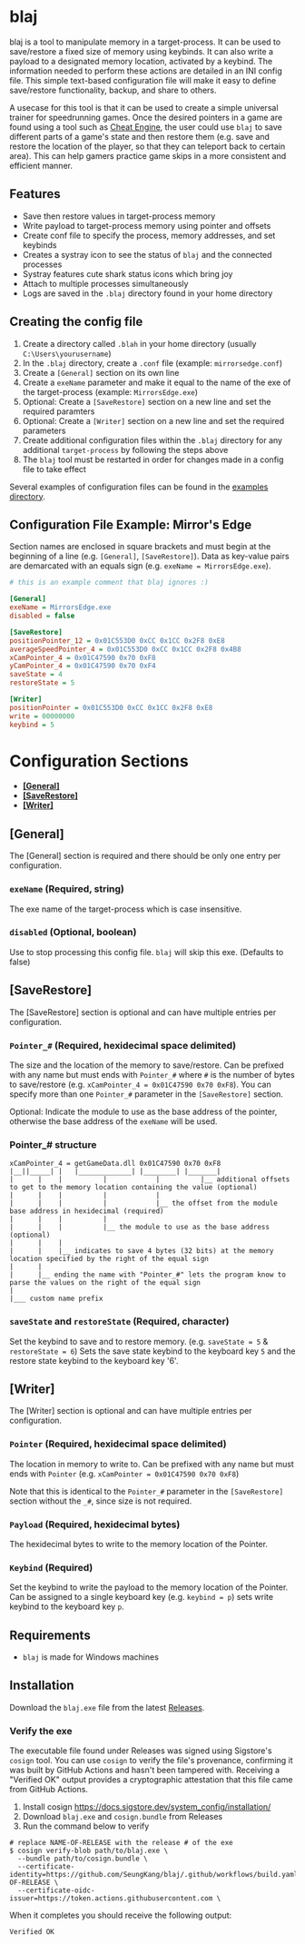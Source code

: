 # blaj

blaj is a tool to manipulate memory in a target-process.
It can be used to save/restore a fixed size of memory using keybinds. It can
also write a payload to a designated memory location, activated by a keybind.
The information needed to perform these actions are detailed in an INI config file.
This simple text-based configuration file will make it easy to define
save/restore functionality, backup, and share to others.

A usecase for this tool is that it can be used to create a simple universal trainer for
speedrunning games. Once the desired pointers in a game are found using a tool
such as [Cheat Engine](https://www.cheatengine.org/), the user could use `blaj`
to save different parts of a game's state and then restore them (e.g. save
and restore the location of the player, so that they can teleport back to certain
area). This can help gamers practice game skips in a more consistent
and efficient manner.

## Features

- Save then restore values in target-process memory
- Write payload to target-process memory using pointer and offsets
- Create conf file to specify the process, memory addresses, and set keybinds
- Creates a systray icon to see the status of `blaj` and the connected processes
- Systray features cute shark status icons which bring joy
- Attach to multiple processes simultaneously
- Logs are saved in the `.blaj` directory found in your home directory

## Creating the config file

1. Create a directory called `.blah` in your home directory (usually
   `C:\Users\yourusername`)
3. In the `.blaj` directory, create a `.conf` file (example: `mirrorsedge.conf`)
4. Create a `[General]` section on its own line
5. Create a `exeName` parameter and make it equal to the name of the exe of the
   target-process (example: `MirrorsEdge.exe`)
6. Optional: Create a `[SaveRestore]` section on a new line and set the
   required paramters
8. Optional: Create a `[Writer]` section on a new line and set the
   required parameters
9. Create additional configuration files within the `.blaj` directory for any
   additional `target-process` by following the steps above
10. The `blaj` tool must be restarted in order for changes made in a config file
    to take effect

Several examples of configuration files can be found in the [examples directory](https://github.com/SeungKang/blaj/tree/main/examples). 

## Configuration File Example: Mirror's Edge

Section names are enclosed in square brackets and must begin at the beginning
of a line (e.g. `[General]`, `[SaveRestore]`). Data as key-value pairs are
demarcated with an equals sign (e.g. `exeName = MirrorsEdge.exe`).

```ini
# this is an example comment that blaj ignores :)

[General]
exeName = MirrorsEdge.exe
disabled = false

[SaveRestore]
positionPointer_12 = 0x01C553D0 0xCC 0x1CC 0x2F8 0xE8
averageSpeedPointer_4 = 0x01C553D0 0xCC 0x1CC 0x2F8 0x4B8
xCamPointer_4 = 0x01C47590 0x70 0xF8
yCamPointer_4 = 0x01C47590 0x70 0xF4
saveState = 4
restoreState = 5

[Writer]
positionPointer = 0x01C553D0 0xCC 0x1CC 0x2F8 0xE8
write = 00000000
keybind = 5
```

# Configuration Sections
- **[[General]](https://github.com/SeungKang/blaj?tab=readme-ov-file#general)**
- **[[SaveRestore]](https://github.com/SeungKang/blaj?tab=readme-ov-file#saverestore)**
- **[[Writer]](https://github.com/SeungKang/blaj?tab=readme-ov-file#writer)**

## [General]

The [General] section is required and there should be only one entry per configuration.

### `exeName` (Required, string)

The exe name of the target-process which is case insensitive.

### `disabled` (Optional, boolean)

Use to stop processing this config file. `blaj` will skip this exe. (Defaults
to false)

## [SaveRestore]

The [SaveRestore] section is optional and can have multiple entries per configuration.

### `Pointer_#` (Required, hexidecimal space delimited)

The size and the location of the memory to save/restore. Can be prefixed
with any name but must ends with `Pointer_#` where `#` is the number of bytes
to save/restore (e.g. `xCamPointer_4 = 0x01C47590 0x70 0xF8`). You can specify more
than one `Pointer_#` parameter in the `[SaveRestore]` section.

Optional: Indicate the module to use as the base address of the pointer, otherwise
the base address of the `exeName` will be used.

### Pointer_# structure

```
xCamPointer_4 = getGameData.dll 0x01C47590 0x70 0xF8
|__||_____| |   |_____________| |________| |_______|
|      |    |          |            |          |__ additional offsets to get to the memory location containing the value (optional)
|      |    |          |            |
|      |    |          |            |__ the offset from the module base address in hexidecimal (required)
|      |    |          |
|      |    |          |__ the module to use as the base address (optional)
|      |    |
|      |    |__ indicates to save 4 bytes (32 bits) at the memory location specified by the right of the equal sign
|      |
|      |__ ending the name with "Pointer_#" lets the program know to parse the values on the right of the equal sign
| 
|___ custom name prefix
```

### `saveState` and `restoreState` (Required, character)

Set the keybind to save and to restore memory. (e.g. `saveState = 5` &
`restoreState = 6`) Sets the save state keybind to the keyboard key `5` and the
restore state keybind to the keyboard key '6'.

## [Writer]

The [Writer] section is optional and can have multiple entries per configuration.

### `Pointer` (Required, hexidecimal space delimited)

The location in memory to write to. Can be prefixed with any name but must ends
with `Pointer` (e.g. `xCamPointer = 0x01C47590 0x70 0xF8`)

Note that this is identical to the `Pointer_#` parameter in the `[SaveRestore]`
section without the `_#`, since size is not required.

### `Payload` (Required, hexidecimal bytes)

The hexidecimal bytes to write to the memory location of the Pointer.

### `Keybind` (Required)

Set the keybind to write the payload to the memory location of the Pointer.
Can be assigned to a single keyboard key (e.g. `keybind = p`) sets write keybind
to the keyboard key `p`.

## Requirements

- `blaj` is made for Windows machines

## Installation

Download the `blaj.exe` file from the latest [Releases](https://github.com/SeungKang/blaj/releases).

### Verify the exe

The executable file found under Releases was signed using Sigstore's `cosign` tool.
You can use `cosign` to verify the file's provenance, confirming it was built by
GitHub Actions and hasn't been tampered with. Receiving a "Verified OK" output
provides a cryptographic attestation that this file came from GitHub Actions.

1. Install cosign https://docs.sigstore.dev/system_config/installation/
2. Download `blaj.exe` and `cosign.bundle` from Releases
3. Run the command below to verify

```console
# replace NAME-OF-RELEASE with the release # of the exe
$ cosign verify-blob path/to/blaj.exe \
  --bundle path/to/cosign.bundle \
  --certificate-identity=https://github.com/SeungKang/blaj/.github/workflows/build.yaml@refs/tags/NAME-OF-RELEASE \
  --certificate-oidc-issuer=https://token.actions.githubusercontent.com \
```

When it completes you should receive the following output:

```console
Verified OK
```
